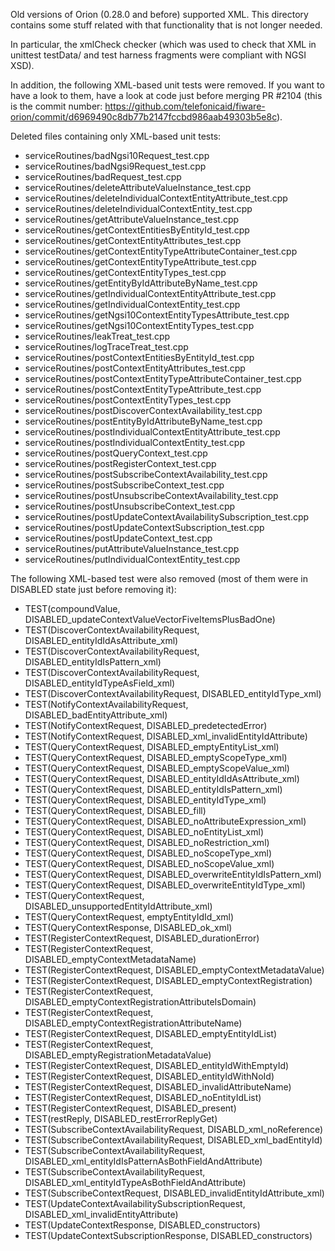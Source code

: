Old versions of Orion (0.28.0 and before) supported XML. This directory contains some stuff
related with that functionality that is not longer needed.

In particular, the xmlCheck checker (which was used to check that XML in unittest testData/
and test harness fragments were compliant with NGSI XSD).

In addition, the following XML-based unit tests were removed. If you want to have a look to them,
have a look at code just before merging PR #2104 (this is the commit number: 
https://github.com/telefonicaid/fiware-orion/commit/d6969490c8db77b2147fccbd986aab49303b5e8c).

Deleted files containing only XML-based unit tests:

* serviceRoutines/badNgsi10Request_test.cpp
* serviceRoutines/badNgsi9Request_test.cpp
* serviceRoutines/badRequest_test.cpp
* serviceRoutines/deleteAttributeValueInstance_test.cpp
* serviceRoutines/deleteIndividualContextEntityAttribute_test.cpp
* serviceRoutines/deleteIndividualContextEntity_test.cpp
* serviceRoutines/getAttributeValueInstance_test.cpp
* serviceRoutines/getContextEntitiesByEntityId_test.cpp
* serviceRoutines/getContextEntityAttributes_test.cpp
* serviceRoutines/getContextEntityTypeAttributeContainer_test.cpp
* serviceRoutines/getContextEntityTypeAttribute_test.cpp
* serviceRoutines/getContextEntityTypes_test.cpp
* serviceRoutines/getEntityByIdAttributeByName_test.cpp
* serviceRoutines/getIndividualContextEntityAttribute_test.cpp
* serviceRoutines/getIndividualContextEntity_test.cpp
* serviceRoutines/getNgsi10ContextEntityTypesAttribute_test.cpp
* serviceRoutines/getNgsi10ContextEntityTypes_test.cpp
* serviceRoutines/leakTreat_test.cpp
* serviceRoutines/logTraceTreat_test.cpp
* serviceRoutines/postContextEntitiesByEntityId_test.cpp
* serviceRoutines/postContextEntityAttributes_test.cpp
* serviceRoutines/postContextEntityTypeAttributeContainer_test.cpp
* serviceRoutines/postContextEntityTypeAttribute_test.cpp
* serviceRoutines/postContextEntityTypes_test.cpp
* serviceRoutines/postDiscoverContextAvailability_test.cpp
* serviceRoutines/postEntityByIdAttributeByName_test.cpp
* serviceRoutines/postIndividualContextEntityAttribute_test.cpp
* serviceRoutines/postIndividualContextEntity_test.cpp
* serviceRoutines/postQueryContext_test.cpp
* serviceRoutines/postRegisterContext_test.cpp
* serviceRoutines/postSubscribeContextAvailability_test.cpp
* serviceRoutines/postSubscribeContext_test.cpp
* serviceRoutines/postUnsubscribeContextAvailability_test.cpp
* serviceRoutines/postUnsubscribeContext_test.cpp
* serviceRoutines/postUpdateContextAvailabilitySubscription_test.cpp
* serviceRoutines/postUpdateContextSubscription_test.cpp
* serviceRoutines/postUpdateContext_test.cpp
* serviceRoutines/putAttributeValueInstance_test.cpp
* serviceRoutines/putIndividualContextEntity_test.cpp

The following XML-based test were also removed (most of them were in DISABLED
state just before removing it):

* TEST(compoundValue, DISABLED_updateContextValueVectorFiveItemsPlusBadOne)
* TEST(DiscoverContextAvailabilityRequest, DISABLED_entityIdIdAsAttribute_xml)
* TEST(DiscoverContextAvailabilityRequest, DISABLED_entityIdIsPattern_xml)
* TEST(DiscoverContextAvailabilityRequest, DISABLED_entityIdTypeAsField_xml)
* TEST(DiscoverContextAvailabilityRequest, DISABLED_entityIdType_xml)
* TEST(NotifyContextAvailabilityRequest, DISABLED_badEntityAttribute_xml)
* TEST(NotifyContextRequest, DISABLED_predetectedError)
* TEST(NotifyContextRequest, DISABLED_xml_invalidEntityIdAttribute)
* TEST(QueryContextRequest, DISABLED_emptyEntityList_xml)
* TEST(QueryContextRequest, DISABLED_emptyScopeType_xml)
* TEST(QueryContextRequest, DISABLED_emptyScopeValue_xml)
* TEST(QueryContextRequest, DISABLED_entityIdIdAsAttribute_xml)
* TEST(QueryContextRequest, DISABLED_entityIdIsPattern_xml)
* TEST(QueryContextRequest, DISABLED_entityIdType_xml)
* TEST(QueryContextRequest, DISABLED_fill)
* TEST(QueryContextRequest, DISABLED_noAttributeExpression_xml)
* TEST(QueryContextRequest, DISABLED_noEntityList_xml)
* TEST(QueryContextRequest, DISABLED_noRestriction_xml)
* TEST(QueryContextRequest, DISABLED_noScopeType_xml)
* TEST(QueryContextRequest, DISABLED_noScopeValue_xml)
* TEST(QueryContextRequest, DISABLED_overwriteEntityIdIsPattern_xml)
* TEST(QueryContextRequest, DISABLED_overwriteEntityIdType_xml)
* TEST(QueryContextRequest, DISABLED_unsupportedEntityIdAttribute_xml)
* TEST(QueryContextRequest, emptyEntityIdId_xml)
* TEST(QueryContextResponse, DISABLED_ok_xml)
* TEST(RegisterContextRequest, DISABLED_durationError)
* TEST(RegisterContextRequest, DISABLED_emptyContextMetadataName)
* TEST(RegisterContextRequest, DISABLED_emptyContextMetadataValue)
* TEST(RegisterContextRequest, DISABLED_emptyContextRegistration)
* TEST(RegisterContextRequest, DISABLED_emptyContextRegistrationAttributeIsDomain)
* TEST(RegisterContextRequest, DISABLED_emptyContextRegistrationAttributeName)
* TEST(RegisterContextRequest, DISABLED_emptyEntityIdList)
* TEST(RegisterContextRequest, DISABLED_emptyRegistrationMetadataValue)
* TEST(RegisterContextRequest, DISABLED_entityIdWithEmptyId)
* TEST(RegisterContextRequest, DISABLED_entityIdWithNoId)
* TEST(RegisterContextRequest, DISABLED_invalidAttributeName)
* TEST(RegisterContextRequest, DISABLED_noEntityIdList)
* TEST(RegisterContextRequest, DISABLED_present)
* TEST(restReply, DISABLED_restErrorReplyGet)
* TEST(SubscribeContextAvailabilityRequest, DISABLD_xml_noReference)
* TEST(SubscribeContextAvailabilityRequest, DISABLED_xml_badEntityId)
* TEST(SubscribeContextAvailabilityRequest, DISABLED_xml_entityIdIsPatternAsBothFieldAndAttribute)
* TEST(SubscribeContextAvailabilityRequest, DISABLED_xml_entityIdTypeAsBothFieldAndAttribute)
* TEST(SubscribeContextRequest, DISABLED_invalidEntityIdAttribute_xml)
* TEST(UpdateContextAvailabilitySubscriptionRequest, DISABLED_xml_invalidEntityAttribute)
* TEST(UpdateContextResponse, DISABLED_constructors)
* TEST(UpdateContextSubscriptionResponse, DISABLED_constructors)

